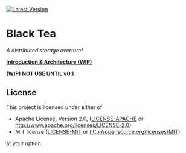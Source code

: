 [![Latest Version](https://img.shields.io/badge/crates.io-v0.0.0-green.svg)](https://crates.io/crates/black_tea)

# Black Tea

*A distributed storage overture**

**[Introduction & Architecture (WIP)](https://docs.google.com/presentation/d/1EMuxKKYvM1A3H5rs5sjU9Eo7glrzjtQhyf1tQC9Wtbo/edit?usp=sharing)**

**(WIP) NOT USE UNTIL v0.1**

## License

This project is licensed under either of

 * Apache License, Version 2.0, ([LICENSE-APACHE](LICENSE-APACHE) or
   http://www.apache.org/licenses/LICENSE-2.0)
 * MIT license ([LICENSE-MIT](LICENSE-MIT) or
   http://opensource.org/licenses/MIT)

at your option.

